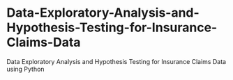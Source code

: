 # Data-Exploratory-Analysis-and-Hypothesis-Testing-for-Insurance-Claims-Data
Data Exploratory Analysis and Hypothesis Testing for Insurance Claims Data using Python
